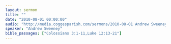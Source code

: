 ```yaml
---
layout: sermon
title: ""
date: "2010-08-01 00:00:00"
audio: "http://media.coggesparish.com/sermons/2010-08-01 Andrew Sweeney.mp3"
speaker: "Andrew Sweeney"
bible_passages: ["Colossians 3:1-11,Luke 12:13-21"]
---
```

